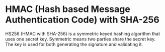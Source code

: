 # HMAC (Hash based Message Authentication Code) with SHA-256

HS256 (HMAC with SHA-256) is a symmetric keyed hashing algorithm that uses one secret key. Symmetric means two parties share the secret key. The key is used for both generating the signature and validating it.